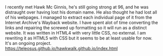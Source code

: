 I recently met Hawk Mc Ginnis, he's still going strong at 96, and he was distraught over having lost his domain name. He also thought he had lost all of his webpages. I managed to extract each 
individual page of it from the Internet Archive's Wayback website. I have spent  alot of time converting the links and repairing the screwed up formatting so it will run as a distinct website. 
It was written in HTML4 with very little CSS, no external. I am rewriting it as HTML5 with CSS but it seems to be at least usable for now. It's an ongoing project.
https://teleosus.github.io/hawkwalk.github.io/index.html
